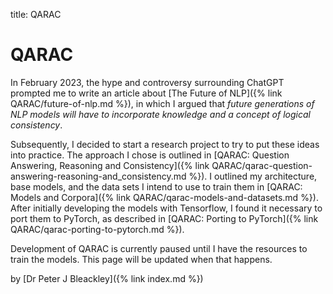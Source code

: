 title: QARAC

# QARAC

In February 2023, the hype and controversy surrounding ChatGPT prompted me to write an article about [The Future of NLP]({% link QARAC/future-of-nlp.md %}), in which I argued that *future generations of NLP models will have to incorporate knowledge and a concept of logical consistency*.

Subsequently, I decided to start a research project to try to put these ideas into practice. The approach I chose is outlined in [QARAC: Question Answering, Reasoning and Consistency]({% link QARAC/qarac-question-answering-reasoning-and_consistency.md %}). I outlined my architecture, base models, and the data sets I intend to use to train them in [QARAC: Models and Corpora]({% link QARAC/qarac-models-and-datasets.md %}). After initially developing the models with Tensorflow, I found it necessary to port them to PyTorch, as described in [QARAC: Porting to PyTorch]({% link QARAC/qarac-porting-to-pytorch.md %}).

Development of QARAC is currently paused until I have the resources to train the models. This page will be updated when that happens.

by [Dr Peter J Bleackley]({% link index.md %})
